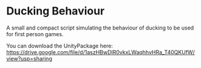 # Ducking Behaviour 

A small and compact script simulating the behaviour of ducking to be used for first person games.

You can download the UnityPackage here: https://drive.google.com/file/d/1aszHBwDIR0vkxLWaqhhvHRa_T40QKUfW/view?usp=sharing
